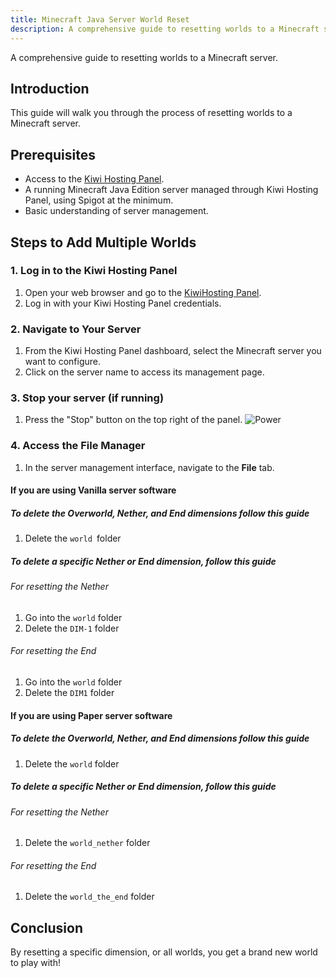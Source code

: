 ```yaml
---
title: Minecraft Java Server World Reset
description: A comprehensive guide to resetting worlds to a Minecraft server.
---
```


A comprehensive guide to resetting worlds to a Minecraft server.

## Introduction

This guide will walk you through the process of resetting worlds to a Minecraft server.

## Prerequisites

-   Access to the [Kiwi Hosting Panel](https://gmp.kiwihosting.net).
-   A running Minecraft Java Edition server managed through Kiwi Hosting Panel, using Spigot at the minimum.
-   Basic understanding of server management.

## Steps to Add Multiple Worlds

### 1. Log in to the Kiwi Hosting Panel

1. Open your web browser and go to the [KiwiHosting Panel](https://gmp.kiwihosting.net).
2. Log in with your Kiwi Hosting Panel credentials.

### 2. Navigate to Your Server

1. From the Kiwi Hosting Panel dashboard, select the Minecraft server you want to configure.
2. Click on the server name to access its management page.

### 3. Stop your server (if running)

1. Press the "Stop" button on the top right of the panel.
   ![Power](/assets/actions/power/stop.png)

### 4. Access the File Manager

1. In the server management interface, navigate to the **File** tab.

#### If you are using Vanilla server software

##### To delete the Overworld, Nether, and End dimensions follow this guide

1. Delete the `world `folder

##### To delete a specific Nether or End dimension, follow this guide

###### For resetting the Nether

1. Go into the `world` folder
2. Delete the `DIM-1` folder

###### For resetting the End

1. Go into the `world` folder
2. Delete the `DIM1` folder

#### If you are using Paper server software

##### To delete the Overworld, Nether, and End dimensions follow this guide

1. Delete the `world` folder

##### To delete a specific Nether or End dimension, follow this guide

###### For resetting the Nether

1. Delete the `world_nether` folder

###### For resetting the End

1. Delete the `world_the_end` folder

## Conclusion

By resetting a specific dimension, or all worlds, you get a brand new world to play with!
